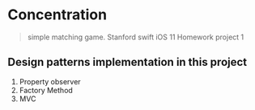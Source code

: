 # Concentration
> simple matching game.
>Stanford swift iOS 11 Homework project 1
## Design patterns implementation in this project
1. Property observer
2. Factory Method
3. MVC
